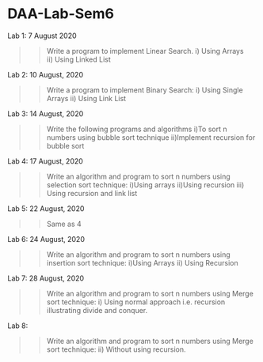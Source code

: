 # DAA-Lab-Sem6
Lab 1: 7 August 2020
>>Write a program to implement Linear Search.
i) Using Arrays     
ii) Using Linked List

Lab 2: 10 August, 2020
>>Write a program to implement Binary Search:
i) Using Single Arrays
ii) Using Link List 

Lab 3: 14 August, 2020
>>Write the following programs and algorithms
i)To sort n numbers using bubble sort technique
ii)Implement recursion for bubble sort

Lab 4: 17 August, 2020
>>Write an algorithm and program to sort n numbers using selection sort technique:
i)Using arrays
ii)Using recursion
iii) Using recursion and link list

Lab 5: 22 August, 2020
>> Same as 4

Lab 6: 24 August, 2020
>>Write an algorithm and program to sort n numbers using insertion sort technique:
i)Using Arrays
ii) Using Recursion

Lab 7: 28 August, 2020
>> Write an algorithm and program to sort n numbers using Merge sort technique:
i) Using normal approach i.e. recursion illustrating divide and conquer.

Lab 8: 
>> Write an algorithm and program to sort n numbers using Merge sort technique:
ii) Without using recursion.
